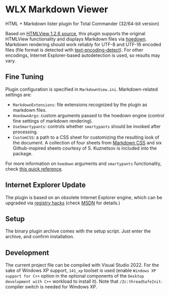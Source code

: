 # WLX Markdown Viewer

HTML + Markdown lister plugin for Total Commander (32/64-bit version)

Based on [HTMLView 1.2.6 source](http://sites.google.com/site/htmlview/), this plugin supports the original HTMLView functionality and displays Markdown files via [hoedown](https://github.com/hoedown/hoedown). Markdown rendering should work reliably for UTF-8 and UTF-16 encoded files (file format is detected with [text-encoding-detect](https://github.com/AutoItConsulting/text-encoding-detect)). For other encodings, Internet Explorer-based autodetection is used, so results may vary.

## Fine Tuning

Plugin configuration is specified in `MarkdownView.ini`. Markdown-related settings are:

* `MarkdownExtensions`: file extensions recognized by the plugin as markdown files.
* `HoedownArgs`: custom arguments passed to the hoedown engine (control fine settings of markdown rendering).
* `UseSmartypants`: controls whether `smartypants` should be invoked after processing.
* `CustomCSS`: a path to a CSS sheet for customizing the resulting look of the document. A collection of four sheets from [Markdown CSS](https://markdowncss.github.io/) and six Github-inspired sheets courtesy of S.&nbsp;Kuznetsov is included into the package.

For more information on `hoedown` arguments and `smartypants` functionality, check [this quick reference](https://htmlpreview.github.io?https://raw.githubusercontent.com/rg-software/wlx-markdown-viewer/master/hoedown.html).

## Internet Explorer Update

The plugin is based on an obsolete Internet Explorer engine, which can be upgraded via [registry hacks](https://raw.githubusercontent.com/rg-software/wlx-markdown-viewer/master/ie_upgrade_registry.zip) (check [MSDN](https://learn.microsoft.com/en-us/previous-versions/windows/internet-explorer/ie-developer/general-info/ee330730(v=vs.85)?redirectedfrom=MSDN#browser-emulation) for details.)

## Setup

The binary plugin archive comes with the setup script. Just enter the archive, and confirm installation.

## Development

The current project file can be compiled with Visual Studio 2022. For the sake of Windows XP support, `141_xp` toolset is used (enable `Windows XP support for C++` option in the optional components of the `Desktop development with C++` workload to install it). Note that `/Zc:threadSafeInit-` compiler switch is needed for Windows XP.
